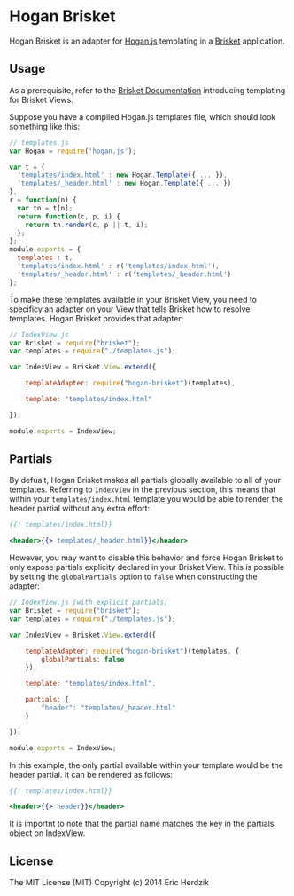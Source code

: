 Hogan Brisket
=============

Hogan Brisket is an adapter for [Hogan.js](http://twitter.github.io/hogan.js/) templating in a [Brisket](https://github.com/bloomberg/brisket) application.

## Usage

As a prerequisite, refer to the [Brisket Documentation](https://github.com/bloomberg/brisket/blob/master/docs/brisket.view.md#setting-a-templating-engine) introducing templating for Brisket Views.

Suppose you have a compiled Hogan.js templates file, which should look something like this:

```javascript
// templates.js
var Hogan = require('hogan.js');

var t = {
  'templates/index.html' : new Hogan.Template({ ... }),
  'templates/_header.html' : new Hogan.Template({ ... })
},
r = function(n) {
  var tn = t[n];
  return function(c, p, i) {
    return tn.render(c, p || t, i);
  };
};
module.exports = {
  templates : t,
  'templates/index.html' : r('templates/index.html'),
  'templates/_header.html' : r('templates/_header.html')
};
```

To make these templates available in your Brisket View, you need to specificy an adapter on your View that tells Brisket how to resolve templates. Hogan Brisket provides that adapter:

```javascript
// IndexView.js
var Brisket = require("brisket");
var templates = require("./templates.js");

var IndexView = Brisket.View.extend({

    templateAdapter: require("hogan-brisket")(templates),

    template: "templates/index.html"

});

module.exports = IndexView;
```

## Partials

By defualt, Hogan Brisket makes all partials globally available to all of your templates. Referring to `IndexView` in the previous section, this means that within your `templates/index.html` template you would be able to render the header partial without any extra effort:

```mustache
{{! templates/index.html}}

<header>{{> templates/_header.html}}</header>
```

 However, you may want to disable this behavior and force Hogan Brisket to only expose partials explicity declared in your Brisket View. This is possible by setting the `globalPartials` option to `false` when constructing the adapter:

```javascript
// IndexView.js (with explicit partials)
var Brisket = require("brisket");
var templates = require("./templates.js");

var IndexView = Brisket.View.extend({

    templateAdapter: require("hogan-brisket")(templates, {
        globalPartials: false
    }),

    template: "templates/index.html",

    partials: {
        "header": "templates/_header.html"
    }

});

module.exports = IndexView;
```

In this example, the only partial available within your template would be the header partial. It can be rendered as follows:

```mustache
{{! templates/index.html}}

<header>{{> header}}</header>
```

It is importnt to note that the partial name matches the key in the partials object on IndexView.

## License

The MIT License (MIT) Copyright (c) 2014 Eric Herdzik

